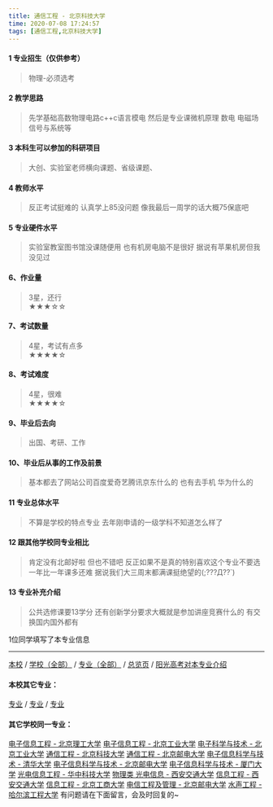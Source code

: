 ```yaml
---
title: 通信工程 - 北京科技大学
time: 2020-07-08 17:24:57
tags: [通信工程,北京科技大学]
---
```

#### 1 专业招生（仅供参考）  
> 物理-必须选考



#### 2 教学思路  
> 先学基础高数物理电路c++c语言模电 然后是专业课微机原理 数电 电磁场 信号与系统等



#### 3 本科生可以参加的科研项目  
>  大创、实验室老师横向课题、省级课题、



#### 4 教师水平
> 反正考试挺难的 认真学上85没问题 像我最后一周学的话大概75保底吧



#### 5 专业硬件水平
> 实验室教室图书馆没课随便用 也有机房电脑不是很好 据说有苹果机房但我没见过



#### 6、作业量
> 3星，还行  
★★★☆☆



#### 7、考试数量  
> 4星，考试有点多   
★★★★☆



#### 8、考试难度  
> 4星，很难   
★★★★☆



#### 9、毕业后去向  
> 出国、考研、工作



#### 10、毕业后从事的工作及前景  
> 基本都去了网站公司百度爱奇艺腾讯京东什么的 也有去手机 华为什么的



#### 11 专业总体水平 
> 不算是学校的特点专业 去年刚申请的一级学科不知道怎么样了



####  12 跟其他学校同专业相比 
> 肯定没有北邮好啦 但也不错吧 反正如果不是真的特别喜欢这个专业不要选 一年比一年课多还难 据说我们大三周末都满课挺绝望的(;???Д??`)



####  13 专业补充介绍  
> 公共选修课要13学分 还有创新学分要求大概就是参加讲座竞赛什么的 有交换国内国外都有


 1位同学填写了本专业信息
***
[本校]() / [学校（全部）](https://univgo.github.io/2020/07/09/学校汇总页) / [专业（全部）](https://univgo.github.io/2020/07/09/专业汇总页) / [总览页](https://univgo.github.io/2020/07/09/总览) / [阳光高考对本专业介绍](http://gaokao.chsi.com.cn/sch/zyk/view.do?schId=73394546&specId=73384332)
#### 本校其它专业：
[专业]() / [专业]() / [专业]()
#### 其它学校同一专业：
[电子信息工程 - 北京理工大学](https://univgo.github.io/2020/07/08/电子信息%20-%20北京理工大学)
[电子信息工程 - 北京工业大学](https://univgo.github.io/2020/07/08/电子信息工程%20-%20北京工业大学)
[电子科学与技术 - 北京工业大学](https://univgo.github.io/2020/07/08/电子科学与技术%20-%20北京工业大学)
[通信工程 - 北京科技大学](https://univgo.github.io/2020/07/08/通信工程%20-%20北京科技大学)
[通信工程 - 北京邮电大学](https://univgo.github.io/2020/07/08/通信工程%20-%20北京邮电大学)
[电子信息科学与技术 - 清华大学](https://univgo.github.io/2020/07/08/电子信息科学与技术%20-%20清华大学)
[电子信息科学与技术 - 北京邮电大学](https://univgo.github.io/2020/07/08/电子信息科学与技术%20-%20北京邮电大学)
[电子信息科学与技术 - 厦门大学](https://univgo.github.io/2020/07/08/电子信息科学与技术%20-%20厦门大学)
[光电信息工程 - 华中科技大学](https://univgo.github.io/2020/07/08/光电信息工程%20-%20华中科技大学)
[物理类 光电信息 - 西安交通大学](https://univgo.github.io/2020/07/08/物理类%20光电信息%20-%20西安交通大学)
[信息工程 - 西安交通大学](https://univgo.github.io/2020/07/08/信息工程%20-%20西安交通大学)
[信息工程 - 北京工商大学](https://univgo.github.io/2020/07/08/信息工程%20-%20北京工商大学)
[电信工程及管理 - 北京邮电大学](https://univgo.github.io/2020/07/08/电信工程及管理%20-%20北京邮电大学)
[水声工程 - 哈尔滨工程大学](https://univgo.github.io/2020/07/08/水声工程%20-%20哈尔滨工程大学)
有问题请在下面留言，会及时回复的~